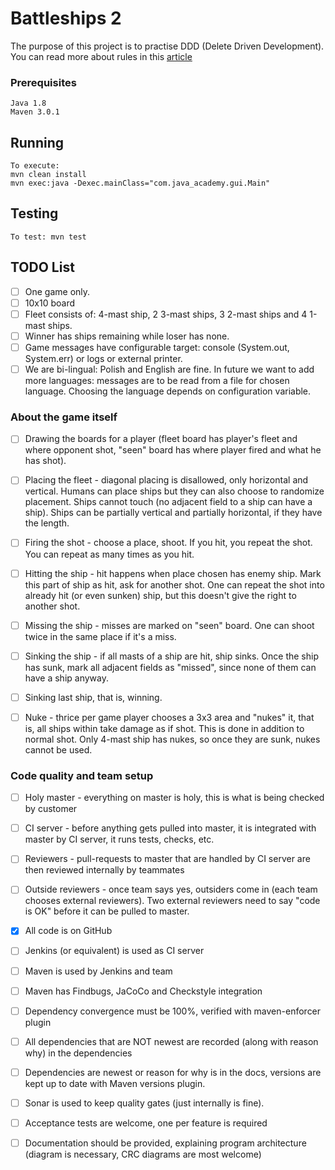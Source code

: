 # Battleships 2

The purpose of this project is to practise DDD (Delete Driven Development). You can read more about rules in this [article](https://en.wikipedia.org/wiki/Battleship_(game))

### Prerequisites


```
Java 1.8
Maven 3.0.1
```


## Running  

```
To execute: 
mvn clean install
mvn exec:java -Dexec.mainClass="com.java_academy.gui.Main"
```

## Testing

```
To test: mvn test
```


## TODO List

- [ ] One game only.
- [ ] 10x10 board
- [ ] Fleet consists of: 4-mast ship, 2 3-mast ships, 3 2-mast ships and 4 1-mast ships.
- [ ] Winner has ships remaining while loser has none.
- [ ] Game messages have configurable target: console (System.out, System.err) or logs or external printer.
- [ ] We are bi-lingual: Polish and English are fine. In future we want to add more languages: messages are to be read from a file for chosen language. Choosing the language depends on configuration variable.

### About the game itself

- [ ] Drawing the boards for a player (fleet board has player's fleet and where opponent shot, "seen" board has where player fired and what he has shot). 
- [ ] Placing the fleet - diagonal placing is disallowed, only horizontal and vertical. Humans can place ships but they can also choose to randomize placement. Ships cannot touch (no adjacent field to a ship can have a ship). Ships can be partially vertical and partially horizontal, if they have the length.
- [ ] Firing the shot - choose a place, shoot. If you hit, you repeat the shot. You can repeat as many times as you hit.
- [ ] Hitting the ship - hit happens when place chosen has enemy ship. Mark this part of ship as hit, ask for another shot. One can repeat the shot into already hit (or even sunken) ship, but this doesn't give the right to another shot.
- [ ] Missing the ship - misses are marked on "seen" board. One can shoot twice in the same place if it's a miss.
- [ ] Sinking the ship - if all masts of a ship are hit, ship sinks. Once the ship has sunk, mark all adjacent fields as "missed", since none of them can have a ship anyway.
- [ ] Sinking last ship, that is, winning.

- [ ] Nuke - thrice per game player chooses a 3x3 area and "nukes" it, that is, all ships within take damage as if shot. This is done in addition to normal shot. Only 4-mast ship has nukes, so once they are sunk, nukes cannot be used.

### Code quality and team setup

- [ ] Holy master - everything on master is holy, this is what is being checked by customer
- [ ] CI server - before anything gets pulled into master, it is integrated with master by CI server, it runs tests, checks, etc. 
- [ ] Reviewers - pull-requests to master that are handled by CI server are then reviewed internally by teammates
- [ ] Outside reviewers - once team says yes, outsiders come in (each team chooses external reviewers). Two external reviewers need to say "code is OK" before it can be pulled to master.
- [x] All code is on GitHub
- [ ] Jenkins (or equivalent) is used as CI server
- [ ] Maven is used by Jenkins and team
- [ ] Maven has Findbugs, JaCoCo and Checkstyle integration 
- [ ] Dependency convergence must be 100%, verified with maven-enforcer plugin
- [ ] All dependencies that are NOT newest are recorded (along with reason why) in the dependencies
- [ ] Dependencies are newest or reason for why is in the docs, versions are kept up to date with Maven versions plugin.
- [ ] Sonar is used to keep quality gates (just internally is fine).
- [ ] Acceptance tests are welcome, one per feature is required
- [ ] Documentation should be provided, explaining program architecture (diagram is necessary, CRC diagrams are most welcome)


